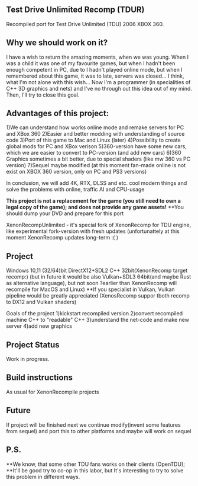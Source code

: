 ## Test Drive Unlimited Recomp (TDUR)
Recompiled port for Test Drive Unlimited (TDU) 2006 XBOX 360. 

## Why we should work on it?
I have a wish to return the amazing moments, when we was young.
When I was a child it was one of my favourite games, but when I hadn't been enough competent in PC, due to I hadn't played online mode,
but when I remembered about this game, it was to late, servers was closed...
I think, what I'm not alone with this wish...
Now I'm a programmer (in specialities of C++ 3D graphics and nets) and I've no through out this idea out of my mind. 
Then, I'll try to close this goal.

## Advantages of this project:
1)We can understand how works online mode and remake servers for PC and XBox 360
2)Easier and better modding with understanding of source code
3)Port of this game to Mac and Linux (later)
4)Possibility to create global mods for PC and XBox verison 
5)360-version have some new cars, which we are easier to convert to PC-version (and add new cars)
6)360 Graphics sometimes a bit better, due to special shaders (like mw 360 vs PC version)
7)Sequel maybe modified (at this moment fan-made online is not exist on XBOX 360 version, only on PC and PS3 versions) 

In conclusion, we will add 4K, RTX, DLSS and etc. cool modern things and solve the problems with online, traffic AI and CPU-usage

**This project is not a replacement for the game (you still need to own a legal copy of the game); and does not provide any game assets!**
**You should dump your DVD and prepare for this port

XenonRecompUnlimited - it's special fork of XenonRecomp for TDU engine, like experimental fork-version with fresh updates
 (unfortunattely at this moment XenonRecomp updates long-term :( )

## Project 
Windows 10,11 (32/64)bit
DirectX12+SDL2 C++ 32bit(XenonRecomp target recomp:)
(but in future it would be also Vulkan+SDL3 64bit(and maybe Rust as alternative language), but not soon ?earlier than XenonRecomp will recompile for MacOS and Linux)
**If you specialist in Vulkan, Vulkan pipeline would be greatly appreciated (XenosRecomp suppor tboth recomp to DX12 and Vulkan shaders)

Goals of the project 
1)kickstart recompiled version
2)convert recompiled machine C++ to "readable" C++
3)understand the net-code and make new server
4)add new graphics

## Project Status
Work in progress.

## Build instructions
As usual for XenonRecompile projects

## Future
If project will be finished next we continue modify(invent some features from sequel) and port 
this to other platforms and maybe will work on sequel

## P.S.
**We know, that some other TDU fans works on their clients (OpenTDU); 
**It'll be good try to co-op in this labor, but It's interesting to try to solve this problem in different ways.
